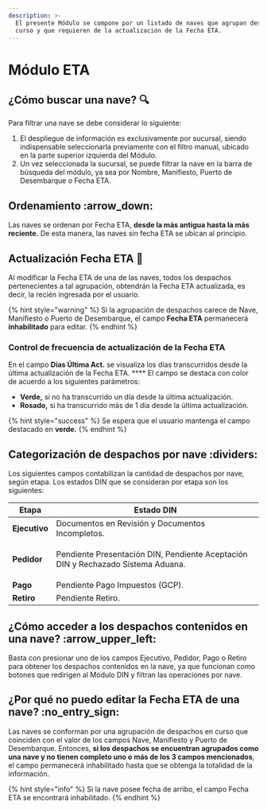 ```yaml
---
description: >-
  El presente Módulo se compone por un listado de naves que agrupan despachos en
  curso y que requieren de la actualización de la Fecha ETA.
---
```


# Módulo ETA

## ¿Cómo buscar una nave? :mag:&#x20;

Para filtrar una nave se debe considerar lo siguiente:

1. El despliegue  de información es exclusivamente por sucursal, siendo indispensable seleccionarla previamente con el filtro manual, ubicado en la parte superior izquierda del Módulo.
2. Un vez seleccionada la sucursal, se puede filtrar la nave en la barra de búsqueda del módulo, ya sea por Nombre, Manifiesto, Puerto de Desembarque o Fecha ETA.

## Ordenamiento :arrow\_down:&#x20;

Las naves se ordenan por Fecha ETA, **desde la más antigua hasta la más reciente.**  De esta manera, las naves sin fecha ETA se ubican al principio.

## Actualización Fecha ETA :date:&#x20;

Al modificar la Fecha ETA de una de las naves, todos los despachos pertenecientes a tal agrupación, obtendrán la Fecha ETA actualizada, es decir, la recién ingresada por el usuario.

{% hint style="warning" %}
Si la agrupación de despachos carece de Nave, Manifiesto o Puerto de Desembarque, el campo **Fecha ETA** permanecerá **inhabilitado** para editar.&#x20;
{% endhint %}

### Control de frecuencia de actualización de la Fecha ETA&#x20;

En el campo **Días Última Act.** se visualiza los días transcurridos desde la última actualización de la Fecha ETA. **** El campo se destaca con color de acuerdo a los siguientes parámetros:

* **Verde,** si no ha transcurrido un día desde la última actualización.
* **Rosado,** si ha transcurrido más de 1 día desde la última actualización.

{% hint style="success" %}
Se espera que el usuario mantenga el campo destacado en **verde.**&#x20;
{% endhint %}

## **Categorización de despachos por nave**  :dividers:&#x20;

Los siguientes campos contabilizan la cantidad de despachos por nave, según etapa. Los estados DIN que se consideran por etapa son los siguientes:

| **Etapa**     | **Estado DIN**                                                                              |
| ------------- | ------------------------------------------------------------------------------------------- |
| **Ejecutivo** | Documentos en Revisión y Documentos Incompletos.                                            |
| **Pedidor**   | <p>Pendiente Presentación DIN, Pendiente Aceptación DIN y Rechazado Sistema Aduana.<br></p> |
| **Pago**      | Pendiente Pago Impuestos (GCP).                                                             |
| **Retiro**    | Pendiente Retiro.                                                                           |

## ¿Cómo acceder a los despachos contenidos en una nave?  :arrow\_upper\_left:&#x20;

Basta con presionar uno de los campos Ejecutivo, Pedidor, Pago o Retiro para obtener los despachos contenidos en la nave, ya que funcionan como botones que redirigen al Módulo DIN y filtran las operaciones por nave.

## ¿Por qué no puedo editar la Fecha ETA de una nave? :no\_entry\_sign:&#x20;

Las naves se conforman por una agrupación de despachos en curso que coinciden con el valor de los campos Nave, Manifiesto y Puerto de Desembarque. Entonces, **si los despachos se encuentran agrupados como una nave y no tienen completo uno o más de los 3 campos mencionados**, el campo permanecerá inhabilitado hasta que se obtenga la totalidad de la información.

{% hint style="info" %}
Si la nave posee fecha de arribo, el campo Fecha ETA se encontrará inhabilitado.&#x20;
{% endhint %}



